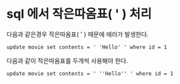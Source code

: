 # sql 에서 작은따옴표\( ' \) 처리

다음과 같은경우 작은따옴표\( ' \) 때문에 에러가 발생한다.  

```text
update movie set contents = ' 'Hello' ' where id = 1
```

다음과 같이 작은따옴표를 두개씩 사용해야 한다.  

```text
update movie set contents = ' ''Hello'' ' where id = 1
```

